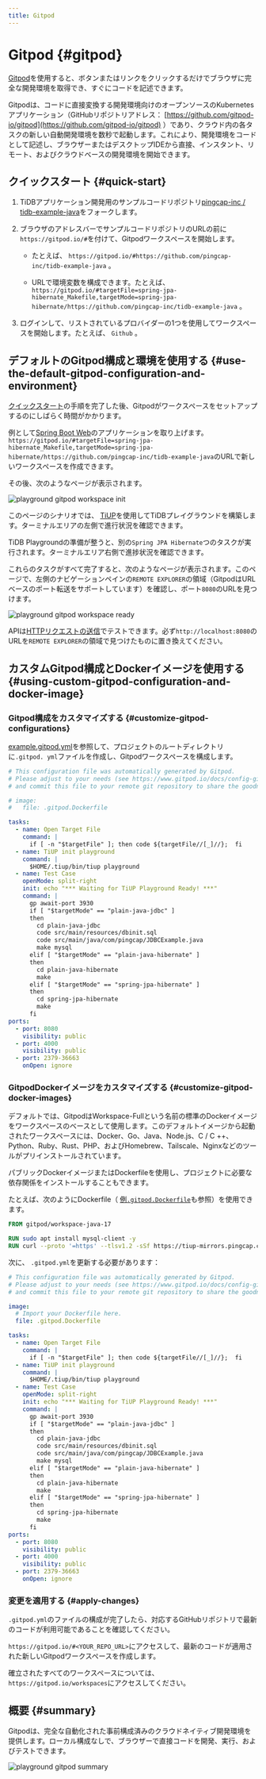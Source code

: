 ```yaml
---
title: Gitpod
---
```


<!-- markdownlint-disable MD029 -->

# Gitpod {#gitpod}

[Gitpod](https://www.gitpod.io/)を使用すると、ボタンまたはリンクをクリックするだけでブラウザに完全な開発環境を取得でき、すぐにコードを記述できます。

Gitpodは、コードに直接変換する開発環境向けのオープンソースのKubernetesアプリケーション（GitHubリポジトリアドレス： [https://github.com/gitpod-io/gitpod](https://github.com/gitpod-io/gitpod) ）であり、クラウド内の各タスクの新しい自動開発環境を数秒で起動します。これにより、開発環境をコードとして記述し、ブラウザーまたはデスクトップIDEから直接、インスタント、リモート、およびクラウドベースの開発環境を開始できます。

## クイックスタート {#quick-start}

1.  TiDBアプリケーション開発用のサンプルコードリポジトリ[pingcap-inc / tidb-example-java](https://github.com/pingcap-inc/tidb-example-java)をフォークします。

2.  ブラウザのアドレスバーでサンプルコードリポジトリのURLの前に`https://gitpod.io/#`を付けて、Gitpodワークスペースを開始します。

    -   たとえば、 `https://gitpod.io/#https://github.com/pingcap-inc/tidb-example-java` 。

    -   URLで環境変数を構成できます。たとえば、 `https://gitpod.io/#targetFile=spring-jpa-hibernate_Makefile,targetMode=spring-jpa-hibernate/https://github.com/pingcap-inc/tidb-example-java` 。

3.  ログインして、リストされているプロバイダーの1つを使用してワークスペースを開始します。たとえば、 `Github` 。

## デフォルトのGitpod構成と環境を使用する {#use-the-default-gitpod-configuration-and-environment}

[クイックスタート](#quick-start)の手順を完了した後、Gitpodがワークスペースをセットアップするのにしばらく時間がかかります。

例として[Spring Boot Web](/develop/dev-guide-sample-application-spring-boot.md)のアプリケーションを取り上げます。 `https://gitpod.io/#targetFile=spring-jpa-hibernate_Makefile,targetMode=spring-jpa-hibernate/https://github.com/pingcap-inc/tidb-example-java`のURLで新しいワークスペースを作成できます。

その後、次のようなページが表示されます。

![playground gitpod workspace init](/media/develop/playground-gitpod-workspace-init.png)

このページのシナリオでは、 [TiUP](https://docs.pingcap.com/zh/tidb/stable/tiup-overview)を使用してTiDBプレイグラウンドを構築します。ターミナルエリアの左側で進行状況を確認できます。

TiDB Playgroundの準備が整うと、別の`Spring JPA Hibernate`つのタスクが実行されます。ターミナルエリア右側で進捗状況を確認できます。

これらのタスクがすべて完了すると、次のようなページが表示されます。このページで、左側のナビゲーションペインの`REMOTE EXPLORER`の領域（GitpodはURLベースのポート転送をサポートしています）を確認し、ポート`8080`のURLを見つけます。

![playground gitpod workspace ready](/media/develop/playground-gitpod-workspace-ready.png)

APIは[HTTPリクエストの送信](/develop/dev-guide-sample-application-spring-boot.md#step-6-http-requests)でテストできます。必ず`http://localhost:8080`のURLを`REMOTE EXPLORER`の領域で見つけたものに置き換えてください。

## カスタムGitpod構成とDockerイメージを使用する {#using-custom-gitpod-configuration-and-docker-image}

### Gitpod構成をカスタマイズする {#customize-gitpod-configurations}

[example.gitpod.yml](https://github.com/pingcap-inc/tidb-example-java/blob/main/.gitpod.yml)を参照して、プロジェクトのルートディレクトリに`.gitpod. yml`ファイルを作成し、Gitpodワークスペースを構成します。

```yml
# This configuration file was automatically generated by Gitpod.
# Please adjust to your needs (see https://www.gitpod.io/docs/config-gitpod-file)
# and commit this file to your remote git repository to share the goodness with others.

# image:
#   file: .gitpod.Dockerfile

tasks:
  - name: Open Target File
    command: |
      if [ -n "$targetFile" ]; then code ${targetFile//[_]//};  fi
  - name: TiUP init playground
    command: |
      $HOME/.tiup/bin/tiup playground
  - name: Test Case
    openMode: split-right
    init: echo "*** Waiting for TiUP Playground Ready! ***"
    command: |
      gp await-port 3930
      if [ "$targetMode" == "plain-java-jdbc" ]
      then
        cd plain-java-jdbc
        code src/main/resources/dbinit.sql
        code src/main/java/com/pingcap/JDBCExample.java
        make mysql
      elif [ "$targetMode" == "plain-java-hibernate" ]
      then
        cd plain-java-hibernate
        make
      elif [ "$targetMode" == "spring-jpa-hibernate" ]
      then
        cd spring-jpa-hibernate
        make
      fi
ports:
  - port: 8080
    visibility: public
  - port: 4000
    visibility: public
  - port: 2379-36663
    onOpen: ignore
```

### GitpodDockerイメージをカスタマイズする {#customize-gitpod-docker-images}

デフォルトでは、GitpodはWorkspace-Fullという名前の標準のDockerイメージをワークスペースのベースとして使用します。このデフォルトイメージから起動されたワークスペースには、Docker、Go、Java、Node.js、C / C ++、Python、Ruby、Rust、PHP、およびHomebrew、Tailscale、Nginxなどのツールがプリインストールされています。

パブリックDockerイメージまたはDockerfileを使用し、プロジェクトに必要な依存関係をインストールすることもできます。

たとえば、次のようにDockerfile（ [例`.gitpod.Dockerfile`](https://github.com/pingcap-inc/tidb-example-java/blob/main/.gitpod.Dockerfile)も参照）を使用できます。

```dockerfile
FROM gitpod/workspace-java-17

RUN sudo apt install mysql-client -y
RUN curl --proto '=https' --tlsv1.2 -sSf https://tiup-mirrors.pingcap.com/install.sh | sh
```

次に、 `.gitpod.yml`を更新する必要があります：

```yml
# This configuration file was automatically generated by Gitpod.
# Please adjust to your needs (see https://www.gitpod.io/docs/config-gitpod-file)
# and commit this file to your remote git repository to share the goodness with others.

image:
  # Import your Dockerfile here.
  file: .gitpod.Dockerfile

tasks:
  - name: Open Target File
    command: |
      if [ -n "$targetFile" ]; then code ${targetFile//[_]//};  fi
  - name: TiUP init playground
    command: |
      $HOME/.tiup/bin/tiup playground
  - name: Test Case
    openMode: split-right
    init: echo "*** Waiting for TiUP Playground Ready! ***"
    command: |
      gp await-port 3930
      if [ "$targetMode" == "plain-java-jdbc" ]
      then
        cd plain-java-jdbc
        code src/main/resources/dbinit.sql
        code src/main/java/com/pingcap/JDBCExample.java
        make mysql
      elif [ "$targetMode" == "plain-java-hibernate" ]
      then
        cd plain-java-hibernate
        make
      elif [ "$targetMode" == "spring-jpa-hibernate" ]
      then
        cd spring-jpa-hibernate
        make
      fi
ports:
  - port: 8080
    visibility: public
  - port: 4000
    visibility: public
  - port: 2379-36663
    onOpen: ignore
```

### 変更を適用する {#apply-changes}

`.gitpod.yml`のファイルの構成が完了したら、対応するGitHubリポジトリで最新のコードが利用可能であることを確認してください。

`https://gitpod.io/#<YOUR_REPO_URL>`にアクセスして、最新のコードが適用された新しいGitpodワークスペースを作成します。

確立されたすべてのワークスペースについては、 `https://gitpod.io/workspaces`にアクセスしてください。

## 概要 {#summary}

Gitpodは、完全な自動化された事前構成済みのクラウドネイティブ開発環境を提供します。ローカル構成なしで、ブラウザーで直接コードを開発、実行、およびテストできます。

![playground gitpod summary](/media/develop/playground-gitpod-summary.png)
